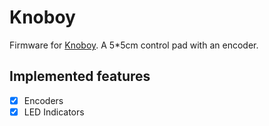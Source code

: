 # Knoboy

Firmware for [Knoboy](https://github.com/myst729/knoboy). A 5\*5cm control pad with an encoder.

## Implemented features

- [x] Encoders
- [x] LED Indicators
